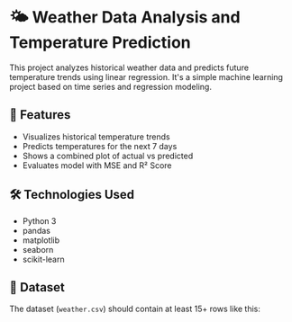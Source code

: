 # 🌤️ Weather Data Analysis and Temperature Prediction

This project analyzes historical weather data and predicts future temperature trends using linear regression. It's a simple machine learning project based on time series and regression modeling.

## 📌 Features

- Visualizes historical temperature trends
- Predicts temperatures for the next 7 days
- Shows a combined plot of actual vs predicted
- Evaluates model with MSE and R² Score

## 🛠️ Technologies Used

- Python 3
- pandas
- matplotlib
- seaborn
- scikit-learn

## 📁 Dataset

The dataset (`weather.csv`) should contain at least 15+ rows like this:
